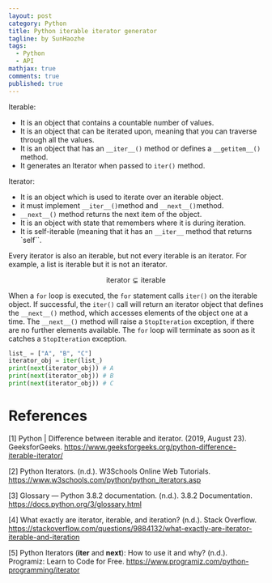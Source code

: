 ```yaml
---
layout: post
category: Python
title: Python iterable iterator generator
tagline: by SunHaozhe
tags: 
  - Python
  - API
mathjax: true
comments: true
published: true
---
```



Iterable: 

* It is an object that contains a countable number of values. 
* It is an object that can be iterated upon, meaning that you can traverse through all the values.
* It is an object that has an `__iter__()` method or defines a `__getitem__()` method. 
* It generates an Iterator when passed to `iter()` method.


Iterator:

* It is an object which is used to iterate over an iterable object. 
* it must implement `__iter__()`method and `__next__()`method. 
* `__next__()` method returns the next item of the object.
* It is an object with state that remembers where it is during iteration. 
* It is self-iterable (meaning that it has an `__iter__` method that returns `self``. 



Every iterator is also an iterable, but not every iterable is an iterator. For example, a list is iterable but it is not an iterator. 

$$\text{iterator} \subsetneq \text{iterable}$$

When a `for` loop is executed, the `for` statement calls `iter()` on the iterable object. If successful, the `iter()` call will return an iterator object that defines the `__next__()` method, which accesses elements of the object one at a time. The `__next__()` method will raise a `StopIteration` exception, if there are no further elements available. The `for` loop will terminate as soon as it catches a `StopIteration` exception. 

```python
list_ = ["A", "B", "C"] 
iterator_obj = iter(list_) 
print(next(iterator_obj)) # A
print(next(iterator_obj)) # B
print(next(iterator_obj)) # C
```


# References

[1] Python | Difference between iterable and iterator. (2019, August 23). GeeksforGeeks. https://www.geeksforgeeks.org/python-difference-iterable-iterator/

[2] Python Iterators. (n.d.). W3Schools Online Web Tutorials. https://www.w3schools.com/python/python_iterators.asp

[3] Glossary — Python 3.8.2 documentation. (n.d.). 3.8.2 Documentation. https://docs.python.org/3/glossary.html

[4] What exactly are iterator, iterable, and iteration? (n.d.). Stack Overflow. https://stackoverflow.com/questions/9884132/what-exactly-are-iterator-iterable-and-iteration

[5] Python Iterators (__iter__ and __next__): How to use it and why? (n.d.). Programiz: Learn to Code for Free. https://www.programiz.com/python-programming/iterator




























